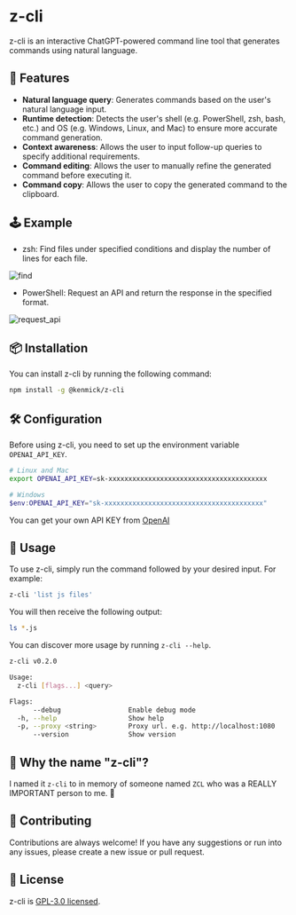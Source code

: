 # z-cli

z-cli is an interactive ChatGPT-powered command line tool that generates commands using natural language.

## 🚀 Features

- **Natural language query**: Generates commands based on the user's natural language input.
- **Runtime detection**: Detects the user's shell (e.g. PowerShell, zsh, bash, etc.) and OS (e.g. Windows, Linux, and Mac) to ensure more accurate command generation.
- **Context awareness**: Allows the user to input follow-up queries to specify additional requirements.
- **Command editing**: Allows the user to manually refine the generated command before executing it.
- **Command copy**: Allows the user to copy the generated command to the clipboard.

## 🕹️ Example

- zsh: Find files under specified conditions and display the number of lines for each file.

![find](https://user-images.githubusercontent.com/10039224/230420856-51ab0ddc-63ac-40a3-8470-96cb1f9f4af7.gif)

- PowerShell: Request an API and return the response in the specified format.

![request_api](https://user-images.githubusercontent.com/10039224/230420901-eb9d188c-8ae0-4618-b98b-dd6c926a08fc.gif)

## 📦 Installation

You can install z-cli by running the following command:

```bash
npm install -g @kenmick/z-cli
```

## 🛠️ Configuration

Before using z-cli, you need to set up the environment variable `OPENAI_API_KEY`.

```bash
# Linux and Mac
export OPENAI_API_KEY=sk-xxxxxxxxxxxxxxxxxxxxxxxxxxxxxxxxxxxxxxxx
```

```powershell
# Windows
$env:OPENAI_API_KEY="sk-xxxxxxxxxxxxxxxxxxxxxxxxxxxxxxxxxxxxxxxx"
```

You can get your own API KEY from [OpenAI](https://platform.openai.com/account/api-keys/)

## 📖 Usage

To use z-cli, simply run the command followed by your desired input. For example:

```bash
z-cli 'list js files'
```

You will then receive the following output:

```bash
ls *.js
```

You can discover more usage by running `z-cli --help`.

```bash
z-cli v0.2.0

Usage:
  z-cli [flags...] <query>

Flags:
      --debug                 Enable debug mode
  -h, --help                  Show help
  -p, --proxy <string>        Proxy url. e.g. http://localhost:1080
      --version               Show version
```

## 📌 Why the name "z-cli"?

I named it `z-cli` to in memory of someone named `ZCL` who was a REALLY IMPORTANT person to me. 🌷

## 🤝 Contributing

Contributions are always welcome! If you have any suggestions or run into any issues, please create a new issue or pull request.

## 📜 License

z-cli is [GPL-3.0 licensed](https://github.com/kenmick/z-cli/blob/main/LICENSE).

